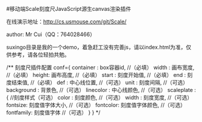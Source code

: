 #移动端Scale刻度尺JavaScript源生canvas渲染插件

在线演示地址：http://cs.usmouse.com/git/Scale/

author: Mr Cui（QQ：764028466）

suxingo目录是我的一个demo，着急赶工没有完善js，请以index.html为准，仅供参考，请各位轻拍共勉。

/** 刻度尺插件配置
    conf={
        container : box容器id,            //（必填）
        width : 画布宽度,                 //（必填）
        height: 画布高度,                 //（必填）
        start : 刻度开始值,               //（必填）
        end :   刻度结束值,               //（必填）
        def :   中心线位置,               //（可选）
        unit :  刻度间隔,                 //（可选）
        background : 背景色,              //（可选）
        linecolor : 中心线颜色,           //（可选）
        scaleplate :{                     //刻度样式（可选）
            color : 刻度颜色,             //（可选）
            width : 刻度宽度,             //（可选）
            fontsize: 刻度值字体大小,     //（可选）
            fontcolor: 刻度值字体颜色,    //（可选）
            fontfamily: 刻度值字体        //（可选）
        }
    }
*/
